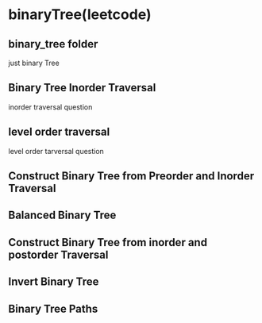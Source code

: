 # binaryTree(leetcode)
## binary_tree folder
just binary Tree
## Binary Tree Inorder Traversal
inorder traversal question

## level order traversal
level order tarversal question
## Construct Binary Tree from Preorder and Inorder Traversal

## Balanced Binary Tree
## Construct Binary Tree from inorder and postorder Traversal
## Invert Binary Tree
## Binary Tree Paths
